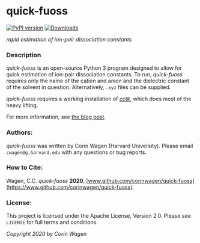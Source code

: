 # quick-fuoss

[![PyPI version](https://badge.fury.io/py/quick_fuoss.svg)](https://pypi.python.org/pypi/quick_fuoss/)
[![Downloads](https://img.shields.io/pypi/dm/quick_fuoss.svg)](https://pypi.python.org/pypi/quick_fuoss/)

*rapid estimation of ion-pair dissociation constants*

### Description

*quick-fuoss* is an open-source Python 3 program designed to allow for quick estimation of ion-pair dissociation constants.
To run, *quick-fuoss* requires only the name of the cation and anion and the dielectric constant of the solvent in question.
Alternatively, `.xyz` files can be supplied.

*quick-fuoss* requires a working installation of [*cctk*](https://cctk.readthedocs.io/en/latest/), which does most of the heavy lifting.

For more information, see [the blog post](https://corinwagen.github.io/public/blog/20221205_quick_fuoss.html).

### Authors:

*quick-fuoss* was written by Corin Wagen (Harvard University). Please email `cwagen@g.harvard.edu` with any questions or bug reports.

### How to Cite:

Wagen, C.C. *quick-fuoss* **2020**, [www.github.com/corinwagen/quick-fuoss](https://www.github.com/corinwagen/quick-fuoss).

### License:

This project is licensed under the Apache License, Version 2.0.  Please see `LICENSE` for full terms and conditions.


*Copyright 2020 by Corin Wagen*
